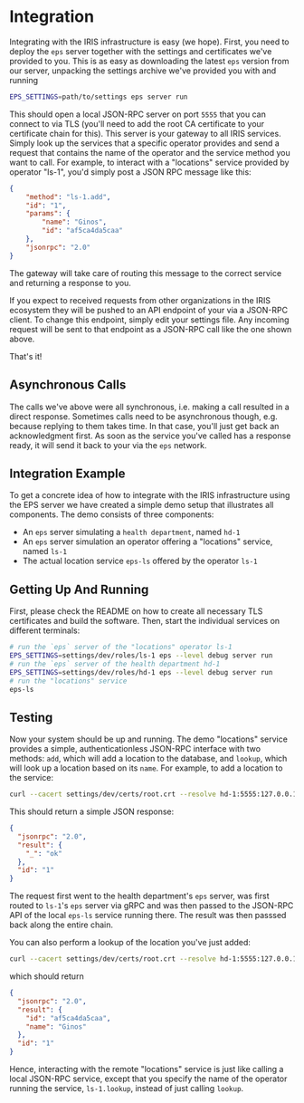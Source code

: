 # Integration

Integrating with the IRIS infrastructure is easy (we hope). First, you need to deploy the `eps` server together with the settings and certificates we've provided to you. This is as easy as downloading the latest `eps` version from our server, unpacking the settings archive we've provided you with and running

```bash
EPS_SETTINGS=path/to/settings eps server run
```

This should open a local JSON-RPC server on port `5555` that you can connect to via TLS (you'll need to add the root CA certificate to your certificate chain for this). This server is your gateway to all IRIS services. Simply look up the services that a specific operator provides and send a request that contains the name of the operator and the service method you want to call. For example, to interact with a "locations" service provided by operator "ls-1", you'd simply post a JSON RPC message like this:

```json
{
	"method": "ls-1.add",
	"id": "1",
	"params": {
		"name": "Ginos",
		"id": "af5ca4da5caa"
	},
	"jsonrpc": "2.0"
}
```

The gateway will take care of routing this message to the correct service and returning a response to you.

If you expect to received requests from other organizations in the IRIS ecosystem they will be pushed to an API endpoint of your via a JSON-RPC client. To change this endpoint, simply edit your settings file. Any incoming request will be sent to that endpoint as a JSON-RPC call like the one shown above.

That's it!

## Asynchronous Calls

The calls we've above were all synchronous, i.e. making a call resulted in a direct response. Sometimes calls need to be asynchronous though, e.g. because replying to them takes time. In that case, you'll just get back an acknowledgment first. As soon as the service you've called has a response ready, it will send it back to your via the `eps` network.

## Integration Example

To get a concrete idea of how to integrate with the IRIS infrastructure using the EPS server we have created a simple demo setup that illustrates all components. The demo consists of three components:

* An `eps` server simulating a `health department`, named `hd-1`
* An `eps` server simulation an operator offering a "locations" service, named `ls-1`
* The actual location service `eps-ls` offered by the operator `ls-1`

## Getting Up And Running

First, please check the README on how to create all necessary TLS certificates and build the software. Then, start the individual services on different terminals:

```bash
# run the `eps` server of the "locations" operator ls-1
EPS_SETTINGS=settings/dev/roles/ls-1 eps --level debug server run
# run the `eps` server of the health department hd-1
EPS_SETTINGS=settings/dev/roles/hd-1 eps --level debug server run
# run the "locations" service
eps-ls
```

## Testing

Now your system should be up and running. The demo "locations" service provides a simple, authenticationless JSON-RPC interface with two methods: `add`, which will add a location to the database, and `lookup`, which will look up a location based on its `name`. For example, to add a location to the service:

```bash
curl --cacert settings/dev/certs/root.crt --resolve hd-1:5555:127.0.0.1 https://hd-1:5555/jsonrpc --header "Content-Type: application/json" --data '{"method": "ls-1.add", "id": "1", "params": {"name": "Ginos", "id": "af5ca4da5caa"}, "jsonrpc": "2.0"}' 2>/dev/null | jq 
```

This should return a simple JSON response:

```json
{
  "jsonrpc": "2.0",
  "result": {
    "_": "ok"
  },
  "id": "1"
}
```

The request first went to the health department's `eps` server, was first routed to `ls-1`'s `eps` server via gRPC and was then passed to the JSON-RPC API of the local `eps-ls` service running there. The result was then passsed back along the entire chain.

You can also perform a lookup of the location you've just added:

```bash
curl --cacert settings/dev/certs/root.crt --resolve hd-1:5555:127.0.0.1 https://hd-1:5555/jsonrpc --header "Content-Type: application/json" --data '{"method": "ls-1.lookup", "id": "1", "params": {"name": "Ginos"}, "jsonrpc": "2.0"}' 2>/dev/null | jq .
```

which should return

```json
{
  "jsonrpc": "2.0",
  "result": {
    "id": "af5ca4da5caa",
    "name": "Ginos"
  },
  "id": "1"
}
```

Hence, interacting with the remote "locations" service is just like calling a local JSON-RPC service, except that you specify the name of the operator running the service, `ls-1.lookup`, instead of just calling `lookup`.
